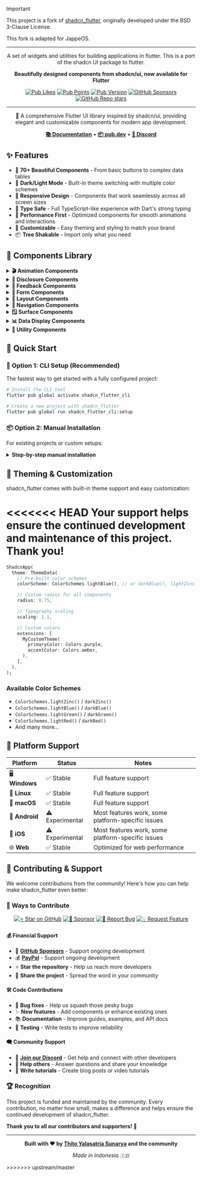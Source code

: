 > [!IMPORTANT]
> This project is a fork of [shadcn_flutter](https://github.com/sunarya-thito/shadcn_flutter), originally developed under the BSD 3-Clause License.
>
> This fork is adapted for JappeOS.

---

<div align="center">

A set of widgets and utilities for building applications in flutter.
This is a port of the shadcn UI package to flutter.

**Beautifully designed components from shadcn/ui, now available for Flutter**

[![Pub Likes](https://img.shields.io/pub/likes/shadcn_flutter?style=for-the-badge&logo=dart&logoColor=white)](https://pub.dev/packages/shadcn_flutter)
[![Pub Points](https://img.shields.io/pub/points/shadcn_flutter?style=for-the-badge&logo=dart&logoColor=white)](https://pub.dev/packages/shadcn_flutter)
[![Pub Version](https://img.shields.io/pub/v/shadcn_flutter?style=for-the-badge&logo=dart&logoColor=white)](https://pub.dev/packages/shadcn_flutter)
[![GitHub Sponsors](https://img.shields.io/github/sponsors/sunarya-thito?style=for-the-badge&logo=github&logoColor=white)](https://github.com/sponsors/sunarya-thito)
[![GitHub Repo stars](https://img.shields.io/github/stars/sunarya-thito/shadcn_flutter?style=for-the-badge&logo=github&logoColor=white)](https://github.com/sunarya-thito/shadcn_flutter)

---

🚀 A comprehensive Flutter UI library inspired by shadcn/ui, providing elegant and customizable components for modern app development.

**[📚 Documentation](https://sunarya-thito.github.io/shadcn_flutter/)** • **[📦 pub.dev](https://pub.dev/packages/shadcn_flutter)** • **[💬 Discord](https://discord.gg/ZzfBPQG4sV)**

</div>

## ✨ Features

- 🎨 **70+ Beautiful Components** - From basic buttons to complex data tables
- 🌙 **Dark/Light Mode** - Built-in theme switching with multiple color schemes
- 📱 **Responsive Design** - Components that work seamlessly across all screen sizes
- 🎯 **Type Safe** - Full TypeScript-like experience with Dart's strong typing
- 🚀 **Performance First** - Optimized components for smooth animations and interactions
- 🎨 **Customizable** - Easy theming and styling to match your brand
- 📦 **Tree Shakable** - Import only what you need

## 🧩 Components Library

<details>
<summary><strong>🎬 Animation Components</strong></summary>

| Component | Description | Preview |
|-----------|-------------|---------|
| [AnimatedValueBuilder](https://sunarya-thito.github.io/shadcn_flutter/#/components/animated_value_builder) | Smooth value transitions with custom curves | [![AnimatedValueBuilder](https://raw.githubusercontent.com/sunarya-thito/shadcn_flutter/master/docs_images/animatedvaluebuilder.png)](https://sunarya-thito.github.io/shadcn_flutter/#/components/animated_value_builder) |
| [Number Ticker](https://sunarya-thito.github.io/shadcn_flutter/#/components/number_ticker) | Animated number counting effects | [![Number Ticker](https://raw.githubusercontent.com/sunarya-thito/shadcn_flutter/master/docs_images/number_ticker.png)](https://sunarya-thito.github.io/shadcn_flutter/#/components/number_ticker) |
| [RepeatedAnimationBuilder](https://sunarya-thito.github.io/shadcn_flutter/#/components/repeated_animation_builder) | Looping animations made simple | [![RepeatedAnimationBuilder](https://raw.githubusercontent.com/sunarya-thito/shadcn_flutter/master/docs_images/repeatedanimationbuilder.png)](https://sunarya-thito.github.io/shadcn_flutter/#/components/repeated_animation_builder) |

</details>

<details>
<summary><strong>📂 Disclosure Components</strong></summary>

| Component | Description | Preview |
|-----------|-------------|---------|
| [Accordion](https://sunarya-thito.github.io/shadcn_flutter/#/components/accordion) | Collapsible content sections | [![Accordion](https://raw.githubusercontent.com/sunarya-thito/shadcn_flutter/master/docs_images/accordion.png)](https://sunarya-thito.github.io/shadcn_flutter/#/components/accordion) |
| [Collapsible](https://sunarya-thito.github.io/shadcn_flutter/#/components/collapsible) | Hide and show content with smooth transitions | [![Collapsible](https://raw.githubusercontent.com/sunarya-thito/shadcn_flutter/master/docs_images/collapsible.png)](https://sunarya-thito.github.io/shadcn_flutter/#/components/collapsible) |

</details>

<details>
<summary><strong>📢 Feedback Components</strong></summary>

| Component | Description | Preview |
|-----------|-------------|---------|
| [Alert](https://sunarya-thito.github.io/shadcn_flutter/#/components/alert) | Display important messages and notifications | [![Alert](https://raw.githubusercontent.com/sunarya-thito/shadcn_flutter/master/docs_images/alert.png)](https://sunarya-thito.github.io/shadcn_flutter/#/components/alert) |
| [Alert Dialog](https://sunarya-thito.github.io/shadcn_flutter/#/components/alert-dialog) | Modal dialogs for confirmations and alerts | [![Alert Dialog](https://raw.githubusercontent.com/sunarya-thito/shadcn_flutter/master/docs_images/alert_dialog.png)](https://sunarya-thito.github.io/shadcn_flutter/#/components/alert-dialog) |
| [Circular Progress](https://sunarya-thito.github.io/shadcn_flutter/#/components/circular-progress) | Loading indicators with smooth animations | [![Circular Progress](https://raw.githubusercontent.com/sunarya-thito/shadcn_flutter/master/docs_images/circular_progress.png)](https://sunarya-thito.github.io/shadcn_flutter/#/components/circular-progress) |
| [Progress Bar](https://sunarya-thito.github.io/shadcn_flutter/#/components/progress) | Linear progress indicators | [![Progress Bar](https://raw.githubusercontent.com/sunarya-thito/shadcn_flutter/master/docs_images/progress.png)](https://sunarya-thito.github.io/shadcn_flutter/#/components/progress) |
| [Skeleton](https://sunarya-thito.github.io/shadcn_flutter/#/components/skeleton) | Loading placeholders for content | [![Skeleton](https://raw.githubusercontent.com/sunarya-thito/shadcn_flutter/master/docs_images/skeleton.png)](https://sunarya-thito.github.io/shadcn_flutter/#/components/skeleton) |
| [Toast](https://sunarya-thito.github.io/shadcn_flutter/#/components/toast) | Non-intrusive notifications | [![Toast](https://raw.githubusercontent.com/sunarya-thito/shadcn_flutter/master/docs_images/toast.png)](https://sunarya-thito.github.io/shadcn_flutter/#/components/toast) |

</details>

<details>
<summary><strong>📝 Form Components</strong></summary>

| Component | Description | Preview |
|-----------|-------------|---------|
| [Button](https://sunarya-thito.github.io/shadcn_flutter/#/components/button) | Customizable buttons with multiple variants | [![Button](https://raw.githubusercontent.com/sunarya-thito/shadcn_flutter/master/docs_images/button.png)](https://sunarya-thito.github.io/shadcn_flutter/#/components/button) |
| [Checkbox](https://sunarya-thito.github.io/shadcn_flutter/#/components/checkbox) | Interactive checkboxes with custom styling | [![Checkbox](https://raw.githubusercontent.com/sunarya-thito/shadcn_flutter/master/docs_images/checkbox.png)](https://sunarya-thito.github.io/shadcn_flutter/#/components/checkbox) |
| [Chip Input](https://sunarya-thito.github.io/shadcn_flutter/#/components/chip_input) | Input field with removable tags | [![Chip Input](https://raw.githubusercontent.com/sunarya-thito/shadcn_flutter/master/docs_images/chip_input.png)](https://sunarya-thito.github.io/shadcn_flutter/#/components/chip_input) |
| [Color Picker](https://sunarya-thito.github.io/shadcn_flutter/#/components/color-picker) | Advanced color selection interface | [![Color Picker](https://raw.githubusercontent.com/sunarya-thito/shadcn_flutter/master/docs_images/colorpicker.png)](https://sunarya-thito.github.io/shadcn_flutter/#/components/color-picker) |
| [Date Picker](https://sunarya-thito.github.io/shadcn_flutter/#/components/date_picker) | Elegant date selection component | [![Date Picker](https://raw.githubusercontent.com/sunarya-thito/shadcn_flutter/master/docs_images/datepicker.png)](https://sunarya-thito.github.io/shadcn_flutter/#/components/date_picker) |
| [Form](https://sunarya-thito.github.io/shadcn_flutter/#/components/form) | Complete form management system | [![Form](https://raw.githubusercontent.com/sunarya-thito/shadcn_flutter/master/docs_images/form.png)](https://sunarya-thito.github.io/shadcn_flutter/#/components/form) |
| [Input](https://sunarya-thito.github.io/shadcn_flutter/#/components/input) | Versatile text input fields | [![Input](https://raw.githubusercontent.com/sunarya-thito/shadcn_flutter/master/docs_images/input.png)](https://sunarya-thito.github.io/shadcn_flutter/#/components/input) |
| [Input OTP](https://sunarya-thito.github.io/shadcn_flutter/#/components/input_otp) | One-time password input component | [![Input OTP](https://raw.githubusercontent.com/sunarya-thito/shadcn_flutter/master/docs_images/inputotp.png)](https://sunarya-thito.github.io/shadcn_flutter/#/components/input_otp) |
| [Phone Input](https://sunarya-thito.github.io/shadcn_flutter/#/components/phone_input) | International phone number input | [![Phone Input](https://raw.githubusercontent.com/sunarya-thito/shadcn_flutter/master/docs_images/phone_input.png)](https://sunarya-thito.github.io/shadcn_flutter/#/components/phone_input) |
| [Radio Group](https://sunarya-thito.github.io/shadcn_flutter/#/components/radio_group) | Single selection from multiple options | [![Radio Group](https://raw.githubusercontent.com/sunarya-thito/shadcn_flutter/master/docs_images/radiogroup.png)](https://sunarya-thito.github.io/shadcn_flutter/#/components/radio_group) |
| [Select](https://sunarya-thito.github.io/shadcn_flutter/#/components/select) | Dropdown selection component | [![Select](https://raw.githubusercontent.com/sunarya-thito/shadcn_flutter/master/docs_images/select.png)](https://sunarya-thito.github.io/shadcn_flutter/#/components/select) |
| [Slider](https://sunarya-thito.github.io/shadcn_flutter/#/components/slider) | Range and value selection sliders | [![Slider](https://raw.githubusercontent.com/sunarya-thito/shadcn_flutter/master/docs_images/slider.png)](https://sunarya-thito.github.io/shadcn_flutter/#/components/slider) |
| [Star Rating](https://sunarya-thito.github.io/shadcn_flutter/#/components/star_rating) | Interactive rating component | [![Star Rating](https://raw.githubusercontent.com/sunarya-thito/shadcn_flutter/master/docs_images/star_rating.png)](https://sunarya-thito.github.io/shadcn_flutter/#/components/star_rating) |
| [Switch](https://sunarya-thito.github.io/shadcn_flutter/#/components/switch) | Toggle switches with smooth animations | [![Switch](https://raw.githubusercontent.com/sunarya-thito/shadcn_flutter/master/docs_images/switch.png)](https://sunarya-thito.github.io/shadcn_flutter/#/components/switch) |
| [Text Area](https://sunarya-thito.github.io/shadcn_flutter/#/components/text_area) | Multi-line text input component | [![Text Area](https://raw.githubusercontent.com/sunarya-thito/shadcn_flutter/master/docs_images/textarea.png)](https://sunarya-thito.github.io/shadcn_flutter/#/components/text_area) |
| [Time Picker](https://sunarya-thito.github.io/shadcn_flutter/#/components/time_picker) | Intuitive time selection interface | [![Time Picker](https://raw.githubusercontent.com/sunarya-thito/shadcn_flutter/master/docs_images/time_picker.png)](https://sunarya-thito.github.io/shadcn_flutter/#/components/time_picker) |
| [Toggle](https://sunarya-thito.github.io/shadcn_flutter/#/components/toggle) | Button-style toggle component | [![Toggle](https://raw.githubusercontent.com/sunarya-thito/shadcn_flutter/master/docs_images/toggle.png)](https://sunarya-thito.github.io/shadcn_flutter/#/components/toggle) |

</details>

<details>
<summary><strong>📐 Layout Components</strong></summary>

| Component | Description | Preview |
|-----------|-------------|---------|
| [Card](https://sunarya-thito.github.io/shadcn_flutter/#/components/card) | Flexible content containers | [![Card](https://raw.githubusercontent.com/sunarya-thito/shadcn_flutter/master/docs_images/card.png)](https://sunarya-thito.github.io/shadcn_flutter/#/components/card) |
| [Carousel](https://sunarya-thito.github.io/shadcn_flutter/#/components/carousel) | Image and content carousels | [![Carousel](https://raw.githubusercontent.com/sunarya-thito/shadcn_flutter/master/docs_images/carousel.png)](https://sunarya-thito.github.io/shadcn_flutter/#/components/carousel) |
| [Divider](https://sunarya-thito.github.io/shadcn_flutter/#/components/divider) | Visual separation between content | [![Divider](https://raw.githubusercontent.com/sunarya-thito/shadcn_flutter/master/docs_images/divider.png)](https://sunarya-thito.github.io/shadcn_flutter/#/components/divider) |
| [Resizable](https://sunarya-thito.github.io/shadcn_flutter/#/components/resizable) | User-resizable panels and layouts | [![Resizable](https://raw.githubusercontent.com/sunarya-thito/shadcn_flutter/master/docs_images/resizable.png)](https://sunarya-thito.github.io/shadcn_flutter/#/components/resizable) |
| [Stepper](https://sunarya-thito.github.io/shadcn_flutter/#/components/stepper) | Step-by-step process indicators | [![Stepper](https://raw.githubusercontent.com/sunarya-thito/shadcn_flutter/master/docs_images/stepper.png)](https://sunarya-thito.github.io/shadcn_flutter/#/components/stepper) |
| [Steps](https://sunarya-thito.github.io/shadcn_flutter/#/components/steps) | Progress tracking for multi-step flows | [![Steps](https://raw.githubusercontent.com/sunarya-thito/shadcn_flutter/master/docs_images/steps.png)](https://sunarya-thito.github.io/shadcn_flutter/#/components/steps) |
| [Timeline](https://sunarya-thito.github.io/shadcn_flutter/#/components/timeline) | Chronological content display | [![Timeline](https://raw.githubusercontent.com/sunarya-thito/shadcn_flutter/master/docs_images/timeline.png)](https://sunarya-thito.github.io/shadcn_flutter/#/components/timeline) |

</details>

<details>
<summary><strong>🧭 Navigation Components</strong></summary>

| Component | Description | Preview |
|-----------|-------------|---------|
| [Breadcrumb](https://sunarya-thito.github.io/shadcn_flutter/#/components/breadcrumb) | Hierarchical navigation paths | [![Breadcrumb](https://raw.githubusercontent.com/sunarya-thito/shadcn_flutter/master/docs_images/breadcrumb.png)](https://sunarya-thito.github.io/shadcn_flutter/#/components/breadcrumb) |
| [Menubar](https://sunarya-thito.github.io/shadcn_flutter/#/components/menubar) | Application menu bars | [![Menubar](https://raw.githubusercontent.com/sunarya-thito/shadcn_flutter/master/docs_images/menubar.png)](https://sunarya-thito.github.io/shadcn_flutter/#/components/menubar) |
| [Navigation Menu](https://sunarya-thito.github.io/shadcn_flutter/#/components/navigation_menu) | Responsive navigation menus | [![Navigation Menu](https://raw.githubusercontent.com/sunarya-thito/shadcn_flutter/master/docs_images/navigation_menu.png)](https://sunarya-thito.github.io/shadcn_flutter/#/components/navigation_menu) |
| [Pagination](https://sunarya-thito.github.io/shadcn_flutter/#/components/pagination) | Navigate through pages of content | [![Pagination](https://raw.githubusercontent.com/sunarya-thito/shadcn_flutter/master/docs_images/pagination.png)](https://sunarya-thito.github.io/shadcn_flutter/#/components/pagination) |
| [Tabs](https://sunarya-thito.github.io/shadcn_flutter/#/components/tabs) | Tabbed content organization | [![Tabs](https://raw.githubusercontent.com/sunarya-thito/shadcn_flutter/master/docs_images/tabs.png)](https://sunarya-thito.github.io/shadcn_flutter/#/components/tabs) |
| [Tab List](https://sunarya-thito.github.io/shadcn_flutter/#/components/tab_list) | Horizontal tab navigation | [![Tab List](https://raw.githubusercontent.com/sunarya-thito/shadcn_flutter/master/docs_images/tablist.png)](https://sunarya-thito.github.io/shadcn_flutter/#/components/tab_list) |
| [Tree](https://sunarya-thito.github.io/shadcn_flutter/#/components/tree) | Hierarchical tree navigation | [![Tree](https://raw.githubusercontent.com/sunarya-thito/shadcn_flutter/master/docs_images/tree.png)](https://sunarya-thito.github.io/shadcn_flutter/#/components/tree) |

</details>

<details>
<summary><strong>🪟 Surface Components</strong></summary>

| Component | Description | Preview |
|-----------|-------------|---------|
| [Dialog](https://sunarya-thito.github.io/shadcn_flutter/#/components/dialog) | Modal dialogs and overlays | [![Dialog](https://raw.githubusercontent.com/sunarya-thito/shadcn_flutter/master/docs_images/dialog.png)](https://sunarya-thito.github.io/shadcn_flutter/#/components/dialog) |
| [Drawer](https://sunarya-thito.github.io/shadcn_flutter/#/components/drawer) | Slide-out navigation panels | [![Drawer](https://raw.githubusercontent.com/sunarya-thito/shadcn_flutter/master/docs_images/drawer.png)](https://sunarya-thito.github.io/shadcn_flutter/#/components/drawer) |
| [Hover Card](https://sunarya-thito.github.io/shadcn_flutter/#/components/hover_card) | Content previews on hover | [![Hover Card](https://raw.githubusercontent.com/sunarya-thito/shadcn_flutter/master/docs_images/hover_card.png)](https://sunarya-thito.github.io/shadcn_flutter/#/components/hover_card) |
| [Popover](https://sunarya-thito.github.io/shadcn_flutter/#/components/popover) | Contextual popup content | [![Popover](https://raw.githubusercontent.com/sunarya-thito/shadcn_flutter/master/docs_images/popover.png)](https://sunarya-thito.github.io/shadcn_flutter/#/components/popover) |
| [Sheet](https://sunarya-thito.github.io/shadcn_flutter/#/components/sheet) | Bottom sheets and side panels | [![Sheet](https://raw.githubusercontent.com/sunarya-thito/shadcn_flutter/master/docs_images/sheet.png)](https://sunarya-thito.github.io/shadcn_flutter/#/components/sheet) |
| [Tooltip](https://sunarya-thito.github.io/shadcn_flutter/#/components/tooltip) | Helpful context information | [![Tooltip](https://raw.githubusercontent.com/sunarya-thito/shadcn_flutter/master/docs_images/tooltip.png)](https://sunarya-thito.github.io/shadcn_flutter/#/components/tooltip) |

</details>

<details>
<summary><strong>📊 Data Display Components</strong></summary>

| Component | Description | Preview |
|-----------|-------------|---------|
| [Avatar](https://sunarya-thito.github.io/shadcn_flutter/#/components/avatar) | User profile pictures and initials | [![Avatar](https://raw.githubusercontent.com/sunarya-thito/shadcn_flutter/master/docs_images/avatar.png)](https://sunarya-thito.github.io/shadcn_flutter/#/components/avatar) |
| [Avatar Group](https://sunarya-thito.github.io/shadcn_flutter/#/components/avatar_group) | Multiple user avatars in groups | [![Avatar Group](https://raw.githubusercontent.com/sunarya-thito/shadcn_flutter/master/docs_images/avatar_group.png)](https://sunarya-thito.github.io/shadcn_flutter/#/components/avatar_group) |
| [Code Snippet](https://sunarya-thito.github.io/shadcn_flutter/#/components/code-snippet) | Syntax-highlighted code blocks | [![Code Snippet](https://raw.githubusercontent.com/sunarya-thito/shadcn_flutter/master/docs_images/codesnippet.png)](https://sunarya-thito.github.io/shadcn_flutter/#/components/code-snippet) |
| [Tracker](https://sunarya-thito.github.io/shadcn_flutter/#/components/tracker) | Data visualization and tracking | [![Tracker](https://raw.githubusercontent.com/sunarya-thito/shadcn_flutter/master/docs_images/tracker.png)](https://sunarya-thito.github.io/shadcn_flutter/#/components/tracker) |

</details>

<details>
<summary><strong>🔧 Utility Components</strong></summary>

| Component | Description | Preview |
|-----------|-------------|---------|
| [Badge](https://sunarya-thito.github.io/shadcn_flutter/#/components/badge) | Status indicators and labels | [![Badge](https://raw.githubusercontent.com/sunarya-thito/shadcn_flutter/master/docs_images/badge.png)](https://sunarya-thito.github.io/shadcn_flutter/#/components/badge) |
| [Calendar](https://sunarya-thito.github.io/shadcn_flutter/#/components/calendar) | Full-featured calendar widget | [![Calendar](https://raw.githubusercontent.com/sunarya-thito/shadcn_flutter/master/docs_images/calendar.png)](https://sunarya-thito.github.io/shadcn_flutter/#/components/calendar) |
| [Command](https://sunarya-thito.github.io/shadcn_flutter/#/components/command) | Command palette interface | [![Command](https://raw.githubusercontent.com/sunarya-thito/shadcn_flutter/master/docs_images/command.png)](https://sunarya-thito.github.io/shadcn_flutter/#/components/command) |
| [Context Menu](https://sunarya-thito.github.io/shadcn_flutter/#/components/context_menu) | Right-click context menus | [![Context Menu](https://raw.githubusercontent.com/sunarya-thito/shadcn_flutter/master/docs_images/context_menu.png)](https://sunarya-thito.github.io/shadcn_flutter/#/components/context_menu) |
| [Dropdown Menu](https://sunarya-thito.github.io/shadcn_flutter/#/components/dropdown_menu) | Action menus and dropdowns | [![Dropdown Menu](https://raw.githubusercontent.com/sunarya-thito/shadcn_flutter/master/docs_images/dropdown_menu.png)](https://sunarya-thito.github.io/shadcn_flutter/#/components/dropdown_menu) |

</details>

## 🚀 Quick Start

### 🎯 Option 1: CLI Setup (Recommended)

The fastest way to get started with a fully configured project:

```bash
# Install the CLI tool
flutter pub global activate shadcn_flutter_cli

# Create a new project with shadcn_flutter
flutter pub global run shadcn_flutter_cli:setup
```

### 📦 Option 2: Manual Installation

For existing projects or custom setups:

<details>
<summary><strong>Step-by-step manual installation</strong></summary>

#### 1️⃣ Create a new Flutter project (if needed)
```bash
flutter create my_awesome_app
cd my_awesome_app
```

#### 2️⃣ Add the dependency
```bash
flutter pub add shadcn_flutter
```

#### 3️⃣ Import and configure
```dart
import 'package:shadcn_flutter/shadcn_flutter.dart';

void main() {
  runApp(MyApp());
}

class MyApp extends StatelessWidget {
  @override
  Widget build(BuildContext context) {
    return ShadcnApp(
      title: 'My Awesome App',
      theme: ThemeData(
        colorScheme: ColorSchemes.darkZinc(), // or lightZinc()
        radius: 0.5,
      ),
      home: MyHomePage(),
    );
  }
}
```

#### 4️⃣ Start building!
```dart
class MyHomePage extends StatelessWidget {
  @override
  Widget build(BuildContext context) {
    return Scaffold(
      appBar: AppBar(title: Text('shadcn_flutter Demo')),
      body: Center(
        child: Column(
          mainAxisAlignment: MainAxisAlignment.center,
          children: [
            PrimaryButton(
              onPressed: () => showToast(context, 'Hello World!'),
              child: Text('Show Toast'),
            ),
            SizedBox(height: 16),
            Card(
              child: Padding(
                padding: EdgeInsets.all(16),
                child: Text('Beautiful card component'),
              ),
            ),
          ],
        ),
      ),
    );
  }
}
```

#### 5️⃣ Run your app
```bash
flutter run
```

</details>

## 🎨 Theming & Customization

shadcn_flutter comes with built-in theme support and easy customization:

<<<<<<< HEAD
Your support helps ensure the continued development and maintenance of this project. Thank you!
=======
```dart
ShadcnApp(
  theme: ThemeData(
    // Pre-built color schemes
    colorScheme: ColorSchemes.lightBlue(), // or darkBlue(), lightZinc(), etc.

    // Custom radius for all components
    radius: 0.75,

    // Typography scaling
    scaling: 1.1,

    // Custom colors
    extensions: [
      MyCustomTheme(
        primaryColor: Colors.purple,
        accentColor: Colors.amber,
      ),
    ],
  ),
);
```

### Available Color Schemes
- `ColorSchemes.lightZinc()` / `darkZinc()`
- `ColorSchemes.lightBlue()` / `darkBlue()`
- `ColorSchemes.lightGreen()` / `darkGreen()`
- `ColorSchemes.lightRed()` / `darkRed()`
- And many more...

## 📱 Platform Support

| Platform | Status | Notes |
|----------|--------|--------|
| 🖥️ **Windows** | ✅ Stable | Full feature support |
| 🐧 **Linux** | ✅ Stable | Full feature support |
| 🍎 **macOS** | ✅ Stable | Full feature support |
| 📱 **Android** | ⚠️ Experimental | Most features work, some platform-specific issues |
| 📱 **iOS** | ⚠️ Experimental | Most features work, some platform-specific issues |
| 🌐 **Web** | ✅ Stable | Optimized for web performance |

## 🤝 Contributing & Support

We welcome contributions from the community! Here's how you can help make shadcn_flutter even better:

### 🌟 Ways to Contribute

<div align="center">

[![⭐ Star on GitHub](https://img.shields.io/badge/⭐_Star_on_GitHub-black?style=for-the-badge&logo=github)](https://github.com/sunarya-thito/shadcn_flutter)
[![💖 Sponsor](https://img.shields.io/badge/💖_Sponsor-pink?style=for-the-badge&logo=github-sponsors)](https://github.com/sponsors/sunarya-thito)
[![🐛 Report Bug](https://img.shields.io/badge/🐛_Report_Bug-red?style=for-the-badge&logo=github)](https://github.com/sunarya-thito/shadcn_flutter/issues)
[![💡 Request Feature](https://img.shields.io/badge/💡_Request_Feature-blue?style=for-the-badge&logo=github)](https://github.com/sunarya-thito/shadcn_flutter/issues)

</div>

#### 💰 Financial Support
- 💖 **[GitHub Sponsors](https://github.com/sponsors/sunarya-thito)** - Support ongoing development
- 💰 **[PayPal](https://paypal.me/sunaryathito)** - Support ongoing development
- ⭐ **Star the repository** - Help us reach more developers
- 📢 **Share the project** - Spread the word in your community

#### 🛠️ Code Contributions
- 🐛 **Bug fixes** - Help us squash those pesky bugs
- ✨ **New features** - Add components or enhance existing ones
- 📚 **Documentation** - Improve guides, examples, and API docs
- 🧪 **Testing** - Write tests to improve reliability

#### 🗨️ Community Support
- 💬 **[Join our Discord](https://discord.gg/ZzfBPQG4sV)** - Get help and connect with other developers
- 🤝 **Help others** - Answer questions and share your knowledge
- 📝 **Write tutorials** - Create blog posts or video tutorials

### 🏆 Recognition

This project is funded and maintained by the community. Every contribution, no matter how small, makes a difference and helps ensure the continued development of shadcn_flutter.

**Thank you to all our contributors and supporters! 🙏**

---

<div align="center">

**Built with ❤️ by [Thito Yalasatria Sunarya](https://github.com/sunarya-thito) and the community**

*Made in Indonesia 🇮🇩*

</div>
>>>>>>> upstream/master
